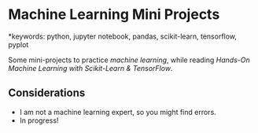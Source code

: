 # Machine Learning Mini Projects

*keywords: python, jupyter notebook, pandas, scikit-learn, tensorflow, pyplot

Some mini-projects to practice *machine learning*, while reading *Hands-On Machine Learning with Scikit-Learn & TensorFlow*.

## Considerations
  * I am not a machine learning expert, so you might find errors.
  * In progress!